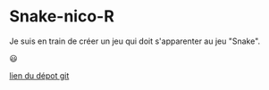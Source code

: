 # Snake-nico-R

Je suis en train de créer un jeu qui doit s'apparenter au jeu "Snake".


:smiley:

[lien du dépot git](https://github.com/nicorousseau/Snake-nico-R)

